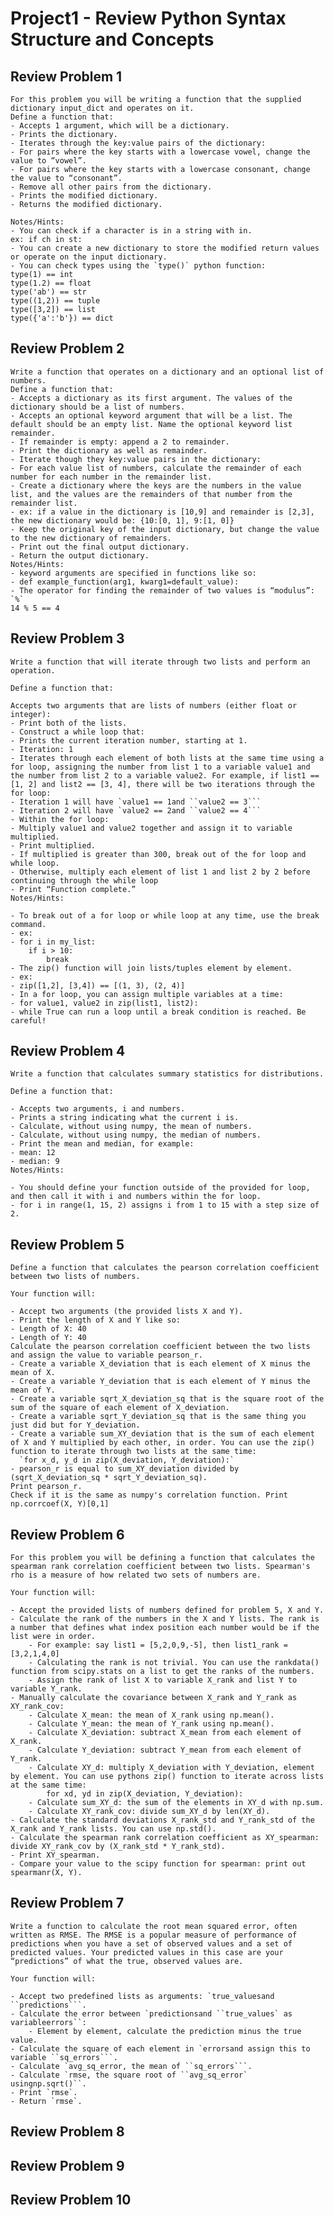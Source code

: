 # Project1 - Review Python Syntax Structure and Concepts

## Review Problem 1

    For this problem you will be writing a function that the supplied dictionary input_dict and operates on it.
    Define a function that:
    - Accepts 1 argument, which will be a dictionary.
    - Prints the dictionary.
    - Iterates through the key:value pairs of the dictionary:
    - For pairs where the key starts with a lowercase vowel, change the value to “vowel”.
    - For pairs where the key starts with a lowercase consonant, change the value to “consonant”.
    - Remove all other pairs from the dictionary.
    - Prints the modified dictionary.
    - Returns the modified dictionary.

    Notes/Hints:
    - You can check if a character is in a string with in.
    ex: if ch in st:
    - You can create a new dictionary to store the modified return values or operate on the input dictionary.
    - You can check types using the `type()` python function:
    type(1) == int
    type(1.2) == float
    type('ab') == str
    type((1,2)) == tuple
    type([3,2]) == list
    type({'a':'b'}) == dict
    
## Review Problem 2

    Write a function that operates on a dictionary and an optional list of numbers.
    Define a function that:
    - Accepts a dictionary as its first argument. The values of the dictionary should be a list of numbers.
    - Accepts an optional keyword argument that will be a list. The default should be an empty list. Name the optional keyword list remainder.
    - If remainder is empty: append a 2 to remainder.
    - Print the dictionary as well as remainder.
    - Iterate though they key:value pairs in the dictionary:
    - For each value list of numbers, calculate the remainder of each number for each number in the remainder list.
    - Create a dictionary where the keys are the numbers in the value list, and the values are the remainders of that number from the remainder list.
    - ex: if a value in the dictionary is [10,9] and remainder is [2,3], the new dictionary would be: {10:[0, 1], 9:[1, 0]}
    - Keep the original key of the input dictionary, but change the value to the new dictionary of remainders.
    - Print out the final output dictionary.
    - Return the output dictionary.
    Notes/Hints:
    - keyword arguments are specified in functions like so:
    - def example_function(arg1, kwarg1=default_value):
    - The operator for finding the remainder of two values is “modulus”: `%`
    14 % 5 == 4

## Review Problem 3

    Write a function that will iterate through two lists and perform an operation.

    Define a function that:

    Accepts two arguments that are lists of numbers (either float or integer):
    - Print both of the lists.
    - Construct a while loop that:
    - Prints the current iteration number, starting at 1.
    - Iteration: 1
    - Iterates through each element of both lists at the same time using a for loop, assigning the number from list 1 to a variable value1 and the number from list 2 to a variable value2. For example, if list1 == [1, 2] and list2 == [3, 4], there will be two iterations through the for loop:
    - Iteration 1 will have `value1 == 1and ``value2 == 3```
    - Iteration 2 will have `value2 == 2and ``value2 == 4```
    - Within the for loop:
    - Multiply value1 and value2 together and assign it to variable multiplied.
    - Print multiplied.
    - If multiplied is greater than 300, break out of the for loop and while loop.
    - Otherwise, multiply each element of list 1 and list 2 by 2 before continuing through the while loop
    - Print “Function complete.”
    Notes/Hints:
    
    - To break out of a for loop or while loop at any time, use the break command.
    - ex:
    - for i in my_list: 
        if i > 10: 
            break
    - The zip() function will join lists/tuples element by element.
    - ex:
    - zip([1,2], [3,4]) == [(1, 3), (2, 4)]
    - In a for loop, you can assign multiple variables at a time:
    - for value1, value2 in zip(list1, list2):
    - while True can run a loop until a break condition is reached. Be careful!


## Review Problem 4
    
    Write a function that calculates summary statistics for distributions.
    
    Define a function that:
    
    - Accepts two arguments, i and numbers.
    - Prints a string indicating what the current i is.
    - Calculate, without using numpy, the mean of numbers.
    - Calculate, without using numpy, the median of numbers.
    - Print the mean and median, for example:
    - mean: 12
    - median: 9
    Notes/Hints:
    
    - You should define your function outside of the provided for loop, and then call it with i and numbers within the for loop.
    - for i in range(1, 15, 2) assigns i from 1 to 15 with a step size of 2.

## Review Problem 5
    Define a function that calculates the pearson correlation coefficient between two lists of numbers.

    Your function will:
    
    - Accept two arguments (the provided lists X and Y).
    - Print the length of X and Y like so:
    - Length of X: 40
    - Length of Y: 40
    Calculate the pearson correlation coefficient between the two lists and assign the value to variable pearson_r.
    - Create a variable X_deviation that is each element of X minus the mean of X.
    - Create a variable Y_deviation that is each element of Y minus the mean of Y.
    - Create a variable sqrt_X_deviation_sq that is the square root of the sum of the square of each element of X_deviation.
    - Create a variable sqrt_Y_deviation_sq that is the same thing you just did but for Y_deviation.
    - Create a variable sum_XY_deviation that is the sum of each element of X and Y multiplied by each other, in order. You can use the zip() function to iterate through two lists at the same time:
      `for x_d, y_d in zip(X_deviation, Y_deviation):`
    - pearson_r is equal to sum_XY_deviation divided by (sqrt_X_deviation_sq * sqrt_Y_deviation_sq).
    Print pearson_r.
    Check if it is the same as numpy's correlation function. Print np.corrcoef(X, Y)[0,1]

## Review Problem 6
    For this problem you will be defining a function that calculates the spearman rank correlation coefficient between two lists. Spearman's rho is a measure of how related two sets of numbers are.

    Your function will:
    
    - Accept the provided lists of numbers defined for problem 5, X and Y.
    - Calculate the rank of the numbers in the X and Y lists. The rank is a number that defines what index position each number would be if the list were in order.
        - For example: say list1 = [5,2,0,9,-5], then list1_rank = [3,2,1,4,0]
        - Calculating the rank is not trivial. You can use the rankdata() function from scipy.stats on a list to get the ranks of the numbers.
        - Assign the rank of list X to variable X_rank and list Y to variable Y_rank.
    - Manually calculate the covariance between X_rank and Y_rank as XY_rank_cov:
        - Calculate X_mean: the mean of X_rank using np.mean().
        - Calculate Y_mean: the mean of Y_rank using np.mean().
        - Calculate X_deviation: subtract X_mean from each element of X_rank.
        - Calculate Y_deviation: subtract Y_mean from each element of Y_rank.
        - Calculate XY_d: multiply X_deviation with Y_deviation, element by element. You can use pythons zip() function to iterate across lists at the same time:
            for xd, yd in zip(X_deviation, Y_deviation):
        - Calculate sum_XY_d: the sum of the elements in XY_d with np.sum.
        - Calculate XY_rank_cov: divide sum_XY_d by len(XY_d).
    - Calculate the standard deviations X_rank_std and Y_rank_std of the X_rank and Y_rank lists. You can use np.std().
    - Calculate the spearman rank correlation coefficient as XY_spearman: divide XY_rank_cov by (X_rank_std * Y_rank_std).
    - Print XY_spearman.
    - Compare your value to the scipy function for spearman: print out spearmanr(X, Y).

## Review Problem 7
    
    Write a function to calculate the root mean squared error, often written as RMSE. The RMSE is a popular measure of performance of predictions when you have a set of observed values and a set of predicted values. Your predicted values in this case are your “predictions” of what the true, observed values are.
    
    Your function will:
    
    - Accept two predefined lists as arguments: `true_valuesand ``predictions```.
    - Calculate the error between `predictionsand ``true_values` as variableerrors``:
        - Element by element, calculate the prediction minus the true value.
    - Calculate the square of each element in `errorsand assign this to variable ``sq_errors```.
    - Calculate `avg_sq_error, the mean of ``sq_errors```.
    - Calculate `rmse, the square root of ``avg_sq_error` usingnp.sqrt()``.
    - Print `rmse`.
    - Return `rmse`.

## Review Problem 8

## Review Problem 9

## Review Problem 10
